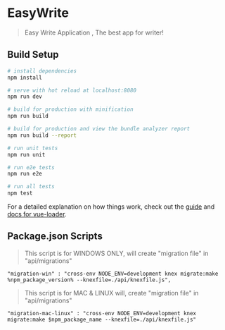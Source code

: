 # EasyWrite

> Easy Write Application , The best app for writer!

## Build Setup

``` bash
# install dependencies
npm install

# serve with hot reload at localhost:8080
npm run dev

# build for production with minification
npm run build

# build for production and view the bundle analyzer report
npm run build --report

# run unit tests
npm run unit

# run e2e tests
npm run e2e

# run all tests
npm test
```

For a detailed explanation on how things work, check out the [guide](http://vuejs-templates.github.io/webpack/) and [docs for vue-loader](http://vuejs.github.io/vue-loader).


## Package.json Scripts
> This script is for WINDOWS ONLY, will create "migration file" in "api/migrations"
```
"migration-win" : "cross-env NODE_ENV=development knex migrate:make %npm_package_version% --knexfile=./api/knexfile.js",
```
> This script is for MAC & LINUX will, create "migration file" in "api/migrations"
```
"migration-mac-linux" : "cross-env NODE_ENV=development knex migrate:make $npm_package_name --knexfile=./api/knexfile.js"
```
